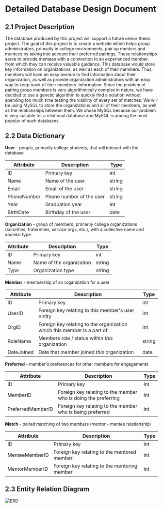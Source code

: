 # Detailed Database Design Document

## 2.1 Project Description

The database produced by this project will support a future senior thesis project. The goal of this project is to create a website which helps group administrators, primarily in college environments, pair up mentors and mentees by taking into account their preferred pairings. These relationships serve to provide mentees with a connection to an experienced member, from which they can receive valuable guidance. This database would store key information on organizations, as well as each of their members. Thus, members will have an easy avenue to find information about their organization, as well as provide organization administrators with an easy way to keep track of their members' information. Since the problem of pairing group members is very algorithmically complex in nature, we have decided to use a genetic algorithm to quickly find a solution without spending too much time testing the viability of every set of matches. We will be using MySQL to store the organizations and all of their members, as well as the relationships between them. We chose MySQL because our problem is very suitable for a relational database and MySQL is among the most popular of such databases.

## 2.2 Data Dictionary

**User** - people, primarily college students, that will interact with the database

| Attribute    | Description | Type |
| --------------- | ---- | ---- |
| ID | Primary key | int |
| Name        | Name of the user |   string   |
| Email       | Email of the user | string |
| PhoneNumber | Phone number of the user | string |
| Year        | Graduation year | int |
| BirthDate   | Birthday of the user | date |

**Organization** - group of members, primarily college organizations (sororities, fraternities, service orgs, etc.), with a collective name and societal type

| Attribute | Description              | Type   |
| :-------- | ------------------------ | ------ |
| ID        | Primary key              | int    |
| Name      | Name of the organization | string |
| Type      | Organization type        | string |

**Member** - membership of an organization for a user

| Attribute  | Description                                                  | Type   |
| ---------- | ------------------------------------------------------------ | ------ |
| ID         | Primary key                                                  | int    |
| UserID     | Foreign key relating to this member's user entity            | int    |
| OrgID      | Foreign key relating to the organization which this member is a part of | int    |
| RoleName   | Members role / status within *this* organization             | string |
| DateJoined | Date that member joined *this* organization                  | date   |

**Preferred** - member's preferences for other members for engagements

| Attribute         | Description                                                  | Type |
| ----------------- | ------------------------------------------------------------ | ---- |
| ID                | Primary key                                                  | int  |
| MemberID          | Foreign key relating to the member who is doing the preferring | int  |
| PreferredMemberID | Foreign key relating to the member who is being preferred    | int  |

**Match** - paired matching of two members (mentor - mentee relationship)

| Attribute      | Description                                  | Type |
| -------------- | -------------------------------------------- | ---- |
| ID             | Primary key                                  | int  |
| MenteeMemberID | Foreign key relating to the mentored member  | int  |
| MentorMemberID | Foreign key relating to the mentoring member | int  |

## 2.3 Entity Relation Diagram

![ERD](../resources/detailedERD.png)
